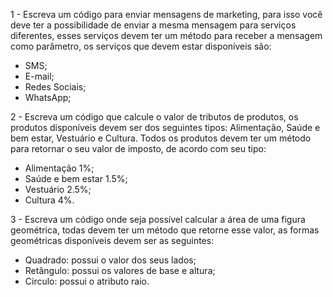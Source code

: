 1 - Escreva um código para enviar mensagens de marketing, para isso você deve ter a possibilidade de enviar a mesma mensagem para serviços diferentes, esses serviços devem ter um método para receber a mensagem como parâmetro, os serviços que devem estar disponíveis são:
   - SMS;
   - E-mail;
   - Redes Sociais;
   - WhatsApp;

2 - Escreva um código que calcule o valor de tributos de produtos, os produtos disponíveis devem ser dos seguintes tipos: Alimentação, Saúde e bem estar, Vestuário e Cultura. Todos os produtos devem ter um método para retornar o seu valor de imposto, de acordo com seu tipo:
   - Alimentação 1%;
   - Saúde e bem estar 1.5%;
   - Vestuário 2.5%;
   - Cultura 4%.

3 - Escreva um código onde seja possível calcular a área de uma figura geométrica, todas devem ter um método que retorne esse valor, as formas geométricas disponíveis devem ser as seguintes:
   - Quadrado: possui o valor dos seus lados;
   - Retângulo: possui os valores de base e altura;
   - Circulo: possui o atributo raio.